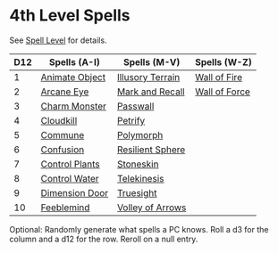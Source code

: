 # 4th Level Spells

See [Spell Level](../../Spell%20Level.md) for details.

| D12 | Spells (A-I)                                        | Spells (M-V)                                              | Spells (W-Z)                          |
| --- | --------------------------------------------------- | --------------------------------------------------------- | ------------------------------------- |
| 1   | [Animate Object](Animate%20Object.md)               | [Illusory Terrain](Illusory%20Terrain.md)                 | [Wall of Fire](Wall%20of%20Fire.md)   |
| 2   | [Arcane Eye](Arcane%20Eye.md)                       | [Mark and Recall](Mark%20and%20Recall.md)                 | [Wall of Force](Wall%20of%20Force.md) |
| 3   | [Charm Monster](Charm%20Monster.md)                 | [Passwall](Passwall.md)                                   |                                       |
| 4   | [Cloudkill](Cloudkill.md)                           | [Petrify](Petrify.md)                                     |                                       |
| 5   | [Commune](Commune.md)                               | [Polymorph](Polymorph.md)                                 |                                       |
| 6   | [Confusion](Confusion.md)                           | [Resilient Sphere](Resilient%20Sphere.md)                 |                                       |
| 7   | [Control Plants](Control%20Plants.md) | [Stoneskin](Stoneskin.md)                                 |                                       |
| 8   | [Control Water](Control%20Water.md)                 | [Telekinesis](Telekinesis.md)                             |                                       |
| 9   | [Dimension Door](Dimension%20Door.md)               | [Truesight](Truesight.md)                                 |                                       |
| 10  | [Feeblemind](Feeblemind.md)                         | [Volley of Arrows](Volley%20of%20Arrows.md) |                                       |

Optional: Randomly generate what spells a PC knows. Roll a d3 for the column and a d12 for the row. Reroll on a null entry.
